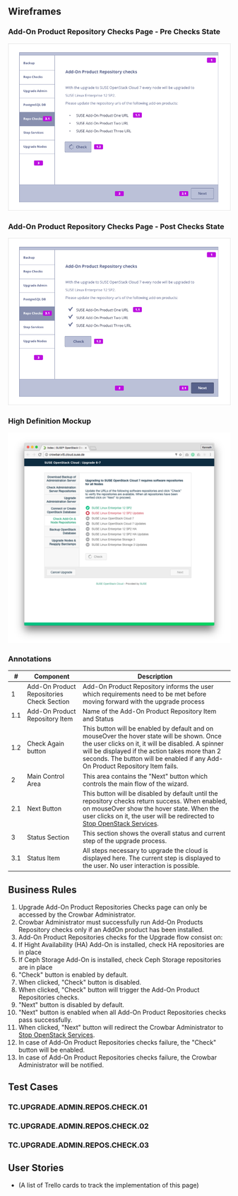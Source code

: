## Wireframes
### Add-On Product Repository Checks Page - Pre Checks State
![AddOn Product Repository Checks](images/step%206.png)
### Add-On Product Repository Checks Page - Post Checks  State
![AddOn Product Repository Checks](images/step%206a.png)

### High Definition Mockup
![](images/repo-check-2-comp.png)

### Annotations
| # | Component | Description |
| -------- | -------- | -------- |
| 1   | Add-On Product Repositories Check Section  | Add-On Product Repository informs the user which requirements need to be met before moving forward with the upgrade process |
| 1.1   | Add-On Product Repository Item   | Name of the Add-On Product Repository Item and Status  |
| 1.2   | Check Again button  | This button will be enabled by default and on mouseOver the hover state will be shown. Once the user clicks on it, it will be disabled. A spinner will be displayed if the action takes more than 2 seconds. The button will be enabled if any Add-On Product Repository Item fails.  |
| 2   | Main Control Area  | This area contains the "Next" button which controls the main flow of the wizard.  |
| 2.1   | Next Button  | This button will be disabled by default until the repository checks return success. When enabled, on mouseOver show the hover state. When the user clicks on it, the user will be redirected to [Stop OpenStack Services](Upgrade67-Stop-OpenStack-Services.md).  |
| 3 | Status Section | This section shows the overall status and current step of the upgrade process. |
| 3.1 | Status Item | All steps necessary to upgrade the cloud is displayed here. The current step is displayed to the user. No user interaction is possible. |

## Business Rules
1. Upgrade Add-On Product Repositories Checks page can only be accessed by the Crowbar Administrator.
1. Crowbar Administrator must successfully run  Add-On Products Repository checks only if an AddOn product has been installed.
1. Add-On Product Repositories checks for the Upgrade flow consist on:
  1. If Hight Availability (HA) Add-On is installed, check HA repositories are in place
  1. If Ceph Storage Add-On is installed, check Ceph Storage repositories are in place
1. "Check" button is enabled by default.
1. When clicked, "Check" button is disabled.
1. When clicked, "Check" button will trigger the Add-On Product Repositories checks.
1. "Next" button is disabled by default.
1. "Next" button is enabled when all Add-On Product Repositories checks pass successfully.
1. When clicked, "Next" button will redirect the Crowbar Administrator to [Stop OpenStack Services](Upgrade67-Stop-OpenStack-Services.md).
1. In case of Add-On Product Repositories checks failure, the "Check" button will be enabled.
1. In case of Add-On Product Repositories checks failure, the Crowbar Administrator will be notified.

## Test Cases
### TC.UPGRADE.ADMIN.REPOS.CHECK.01
### TC.UPGRADE.ADMIN.REPOS.CHECK.02
### TC.UPGRADE.ADMIN.REPOS.CHECK.03

## User Stories
- (A list of Trello cards to track the implementation of this page)